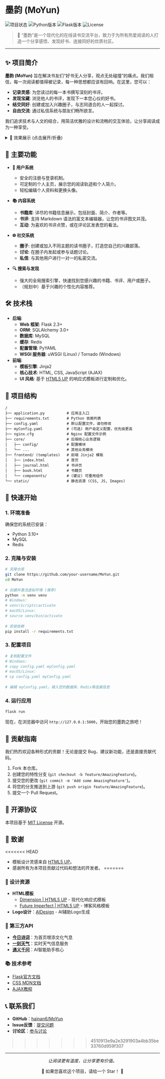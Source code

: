 # 墨韵 (MoYun)

![项目状态](https://img.shields.io/badge/状态-活跃维护中-brightgreen.svg)
![Python版本](https://img.shields.io/badge/Python-3.10+-blue.svg)
![Flask版本](https://img.shields.io/badge/Flask-2.3+-orange.svg)
![License](https://img.shields.io/badge/License-MIT-green.svg)

> 📖 “墨韵”是一个现代化的在线读书交流平台，致力于为所有热爱阅读的人打造一个分享感悟、发现好书、连接同好的优质社区。

---

## ✨ 项目简介

**墨韵 (MoYun)** 旨在解决书友们“好书无人分享，观点无处碰撞”的痛点。我们相信，每一次阅读都值得被记录，每一种思想都应该有回响。在这里，您可以：

-   **记录灵感**: 为您读过的每一本书撰写深刻的书评。
-   **发现宝藏**: 浏览他人的书评，发现下一本您心仪的好书。
-   **结交同好**: 创建或加入兴趣圈子，与志同道合的人一起探讨。
-   **自由交流**: 通过私信系统与朋友们畅所欲言。

我们追求技术与人文的结合，用简洁优雅的设计和流畅的交互体验，让分享阅读成为一种享受。

<details>
<summary>📸 效果展示 (点击展开/折叠)</summary>

<table>
  <tr>
    <td align="center">
      <img src="./images/系统主界面.png" alt="系统主界面" width="400"/>
      <br/>
      <sub><b>系统主界面</b></sub>
    </td>
    <td align="center">
      <img src="./images/书评界面.png" alt="书评界面" width="400"/>
      <br/>
      <sub><b>书评界面</b></sub>
    </td>
  </tr>
  <tr>
    <td align="center">
      <img src="./images/书籍界面.png" alt="书籍界面" width="400"/>
      <br/>
      <sub><b>书籍界面</b></sub>
    </td>
    <td align="center">
      <img src="./images/圈子界面.png" alt="圈子界面" width="400"/>
      <br/>
      <sub><b>圈子界面</b></sub>
    </td>
  </tr>
  <tr>
    <td align="center">
      <img src="./images/消息界面.png" alt="消息界面" width="400"/>
      <br/>
      <sub><b>消息界面</b></sub>
    </td>
    <td align="center">
      <img src="./images/个人信息界面.png" alt="个人信息界面" width="400"/>
      <br/>
      <sub><b>个人信息界面</b></sub>
    </td>
  </tr>
    <tr>
    <td align="center">
      <img src="./images/登录界面.png" alt="登录界面" width="400"/>
      <br/>
      <sub><b>登录界面</b></sub>
    </td>
    <td align="center">
      <img src="./images/注册界面.png" alt="注册界面" width="400"/>
      <br/>
      <sub><b>注册界面</b></sub>
    </td>
  </tr>
</table>

</details>

## 🚀 主要功能

-   **👤 用户系统**
    -   安全的注册与登录机制。
    -   可定制的个人主页，展示您的阅读轨迹和个人简介。
    -   轻松编辑个人资料和更换头像。

-   **📚 内容系统**
    -   **书籍库**: 详尽的书籍信息展示，包括封面、简介、作者等。
    -   **书评**: 支持 Markdown 语法的富文本编辑器，让您的书评图文并茂。
    -   **互动**: 为喜欢的书评点赞，或在评论区发表您的看法。

-   **🌐 社交系统**
    -   **圈子**: 创建或加入不同主题的读书圈子，打造您自己的兴趣部落。
    -   **讨论**: 在圈子内发起或参与话题讨论。
    -   **私信**: 与其他用户进行一对一的私密交流。

-   **🔍 搜索与发现**
    -   强大的全局搜索引擎，快速找到您感兴趣的书籍、书评、用户或圈子。
    -   （规划中）基于兴趣的个性化内容推荐。

## 🛠️ 技术栈

-   **后端**:
    -   **Web 框架**: Flask 2.3+
    -   **ORM**: SQLAlchemy 3.0+
    -   **数据库**: MySQL
    -   **缓存**: Redis
    -   **配置管理**: PyYAML
    -   **WSGI 服务器**: uWSGI (Linux) / Tornado (Windows)
-   **前端**:
    -   **模板引擎**: Jinja2
    -   **核心技术**: HTML, CSS, JavaScript (AJAX)
    -   **UI 风格**: 基于 [HTML5 UP](https://html5up.net/) 的响应式模板进行定制和优化。

## 📂 项目结构

```
/
├── application.py          # 应用主入口
├── requirements.txt        # Python 依赖列表
├── config.yaml             # 默认配置文件，请勿修改
├── myConfig.yaml           # (可选) 用户自定义配置，优先级更高
├── nginx.cfg               # Nginx 配置文件示例
├── core/                   # 后端核心业务逻辑
│   ├── config/             # 配置模块
│   └── ...                 # 其他业务模块
├── frontend/ (templates)   # 前端 Jinja2 模板
│   ├── index.html          # 首页
│   ├── journal.html        # 书评页
│   ├── book.html           # 书籍页
│   └── components/         # (建议) 可重用组件
└── static/                 # 静态资源 (CSS, JS, Images)
```

## 🚀 快速开始

### 1. 环境准备
确保您的系统已安装：
-   Python 3.10+
-   MySQL
-   Redis

### 2. 克隆与安装
```bash
# 克隆仓库
git clone https://github.com/your-username/MoYun.git
cd MoYun

# 创建并激活虚拟环境 (推荐)
python -m venv venv
# Windows:
# venv\Scripts\activate
# macOS/Linux:
# source venv/bin/activate

# 安装依赖
pip install -r requirements.txt
```

### 3. 配置项目
```bash
# 复制配置文件
# Windows:
# copy config.yaml myConfig.yaml
# macOS/Linux:
# cp config.yaml myConfig.yaml

# 编辑 myConfig.yaml，填入您的数据库、Redis等连接信息
```

### 4. 运行应用
```bash
flask run
```
现在，在浏览器中访问 `http://127.0.0.1:5000`，开始您的墨韵之旅吧！

## 🤝 贡献指南

我们热烈欢迎各种形式的贡献！无论是提交 Bug、建议新功能，还是直接贡献代码。

1.  Fork 本仓库。
2.  创建您的特性分支 (`git checkout -b feature/AmazingFeature`)。
3.  提交您的更改 (`git commit -m 'Add some AmazingFeature'`)。
4.  将您的分支推送到上游 (`git push origin feature/AmazingFeature`)。
5.  提交一个 Pull Request。

## 📄 开源协议

本项目基于 [MIT License](LICENSE) 开源。

## 🙏 致谢

<<<<<<< HEAD
-   模板设计灵感来自 [HTML5 UP](https://html5up.net/)。
-   感谢所有为本项目贡献过代码和想法的开发者。
=======
### 🎨 设计资源
- **HTML模板**
  - [Dimension | HTML5 UP](https://html5up.net/dimension) - 现代化响应式模板
  - [Future Imperfect | HTML5 UP](https://html5up.net/future-imperfect) - 博客风格模板
- **Logo设计**：[AIDesign](https://ailogo.qq.com/guide/brandname) - AI辅助Logo生成

### 🔗 第三方API
- **[今日诗词](https://www.jinrishici.com/)**：为首页增添文化气息
- **[一刻天气](https://tianqiapi.com/index/doc?version=v61)**：实时天气信息服务
- **[通义千问](https://help.aliyun.com/zh/dashscope/developer-reference/model-introduction)**：AI智能助手核心

### 📚 技术参考
- [Flask官方文档](https://dormousehole.readthedocs.io/en/latest/index.html)
- [CSS MDN文档](https://developer.mozilla.org/zh-CN/docs/Web/CSS)
- [AJAX教程](https://www.runoob.com/ajax/ajax-tutorial.html)

## 📞 联系我们

- **GitHub**：[hainan6/MoYun](https://github.com/hainan6/MoYun)
- **Issue反馈**：[提交问题](https://github.com/hainan6/MoYun/issues)
- **讨论区**：[参与讨论](https://github.com/hainan6/MoYun/discussions)
>>>>>>> 4510913e9a2e3291903a4bb35be33760d959f307

---
<p align="center">
  <em>让阅读更有温度，让分享更有价值。</em>
</p>
<p align="center">
  🌟 如果您喜欢这个项目，请给一个 Star！ 🌟
</p>
